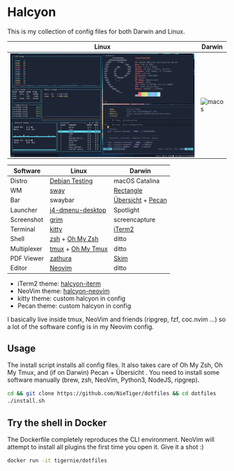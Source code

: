 # Halcyon

This is my collection of config files for both Darwin and Linux.

| **Linux** | **Darwin** |
| ---------- | --------- |
| <img src="https://github.com/NieTiger/halcyon-assets/raw/master/halcyon-debian.png" alt="debian" align="right"> | <img src="https://github.com/NieTiger/halcyon-assets/raw/master/macOS-neofetch.png" alt="macos" align="right"> |

| Software    | Linux                                                                                 | Darwin                                   |
| ----------- | ------------------------------------------------------------------------------------- | ---------------------------------------- |
| Distro      | [Debian Testing](https://www.debian.org/releases/testing/)                            | macOS Catalina                           |
| WM          | [sway](https://github.com/swaywm/sway)                                                | [Rectangle](https://rectangleapp.com/)   |
| Bar         | swaybar                                                                               | [Übersicht](http://tracesof.net/uebersicht/) + [Pecan](https://github.com/zzzeyez/Pecan) |
| Launcher    | [j4-dmenu-desktop](https://github.com/enkore/j4-dmenu-desktop)                        | Spotlight                                |
| Screenshot  | [grim](https://github.com/emersion/grim)                                              | screencapture                            |
| Terminal    | [kitty](https://sw.kovidgoyal.net/kitty/)                                             | [iTerm2](https://iterm2.com/)            |
| Shell       | [zsh](http://www.zsh.org/) + [Oh My Zsh](https://ohmyz.sh/)                           | ditto                          |
| Multiplexer | [tmux](https://github.com/tmux/tmux) + [Oh My Tmux](https://github.com/gpakosz/.tmux) | ditto                        |
| PDF Viewer  | [zathura](https://pwmt.org/projects/zathura/)                                         | [Skim](https://skim-app.sourceforge.io/) |
| Editor      | [Neovim](https://neovim.io/)                                                          | ditto                                    |

- iTerm2 theme:   [halcyon-iterm](https://github.com/bchiang7/halcyon-iterm)
- NeoVim theme: [halcyon-neovim](https://github.com/NieTiger/halcyon-neovim)
- kitty theme: custom halcyon in config
- Pecan theme: custom halcyon in config

I basically live inside tmux, NeoVim and friends (ripgrep, fzf, coc.nvim ...) so a lot of the software config is in my Neovim config.

## Usage

The install script installs all config files. It also takes care of Oh My Zsh, Oh My Tmux, and (if on Darwin) Pecan + Übersicht . You need to install some software manually (brew, zsh, NeoVim, Python3, NodeJS, ripgrep).

```bash
cd && git clone https://github.com/NieTiger/dotfiles && cd dotfiles
./install.sh
```

## Try the shell in Docker

The Dockerfile completely reproduces the CLI environment. NeoVim will attempt to install all plugins the first time you open it. Give it a shot :)

```bash
docker run -it tigernie/dotfiles
```
